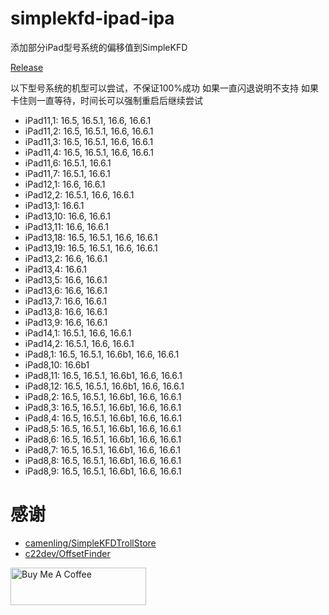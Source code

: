 # simplekfd-ipad-ipa

添加部分iPad型号系统的偏移值到SimpleKFD

[Release](https://github.com/braumye/simplekfd-ipad-ipa/releases)

以下型号系统的机型可以尝试，不保证100%成功
如果一直闪退说明不支持
如果卡住则一直等待，时间长可以强制重启后继续尝试

- iPad11,1: 16.5, 16.5.1, 16.6, 16.6.1
- iPad11,2: 16.5, 16.5.1, 16.6, 16.6.1
- iPad11,3: 16.5, 16.5.1, 16.6, 16.6.1
- iPad11,4: 16.5, 16.5.1, 16.6, 16.6.1
- iPad11,6: 16.5.1, 16.6.1
- iPad11,7: 16.5.1, 16.6.1
- iPad12,1: 16.6, 16.6.1
- iPad12,2: 16.5.1, 16.6, 16.6.1
- iPad13,1: 16.6.1
- iPad13,10: 16.6, 16.6.1
- iPad13,11: 16.6, 16.6.1
- iPad13,18: 16.5, 16.5.1, 16.6, 16.6.1
- iPad13,19: 16.5, 16.5.1, 16.6, 16.6.1
- iPad13,2: 16.6, 16.6.1
- iPad13,4: 16.6.1
- iPad13,5: 16.6, 16.6.1
- iPad13,6: 16.6, 16.6.1
- iPad13,7: 16.6, 16.6.1
- iPad13,8: 16.6, 16.6.1
- iPad13,9: 16.6, 16.6.1
- iPad14,1: 16.5.1, 16.6, 16.6.1
- iPad14,2: 16.5.1, 16.6, 16.6.1
- iPad8,1: 16.5, 16.5.1, 16.6b1, 16.6, 16.6.1
- iPad8,10: 16.6b1
- iPad8,11: 16.5, 16.5.1, 16.6b1, 16.6, 16.6.1
- iPad8,12: 16.5, 16.5.1, 16.6b1, 16.6, 16.6.1
- iPad8,2: 16.5, 16.5.1, 16.6b1, 16.6, 16.6.1
- iPad8,3: 16.5, 16.5.1, 16.6b1, 16.6, 16.6.1
- iPad8,4: 16.5, 16.5.1, 16.6b1, 16.6, 16.6.1
- iPad8,5: 16.5, 16.5.1, 16.6b1, 16.6, 16.6.1
- iPad8,6: 16.5, 16.5.1, 16.6b1, 16.6, 16.6.1
- iPad8,7: 16.5, 16.5.1, 16.6b1, 16.6, 16.6.1
- iPad8,8: 16.5, 16.5.1, 16.6b1, 16.6, 16.6.1
- iPad8,9: 16.5, 16.5.1, 16.6b1, 16.6, 16.6.1

# 感谢

- [camenling/SimpleKFDTrollStore](https://github.com/camenling/SimpleKFDTrollStore)
- [c22dev/OffsetFinder](https://github.com/c22dev/OffsetFinder)

<a href="https://www.buymeacoffee.com/braumye" target="_blank"><img src="https://cdn.buymeacoffee.com/buttons/v2/default-yellow.png" alt="Buy Me A Coffee" style="height: 60px !important;width: 217px !important;" ></a>

